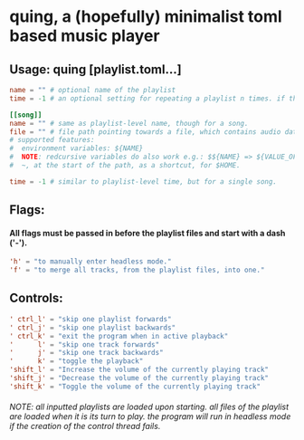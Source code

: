 # quing, a (hopefully) minimalist toml based music player

## Usage: quing [playlist.toml...]
```toml
name = "" # optional name of the playlist
time = -1 # an optional setting for repeating a playlist n times. if the number is below zero, it'll repeat infinitely

[[song]]
name = "" # same as playlist-level name, though for a song.
file = "" # file path pointing towards a file, which contains audio data.
# supported features:
#  environment variables: ${NAME}
#  NOTE: redcursive variables do also work e.g.: $${NAME} => ${VALUE_OF_NAME} => {VALUE_OF_VALUE_OF_NAME}
#  ~, at the start of the path, as a shortcut, for $HOME.

time = -1 # similar to playlist-level time, but for a single song.
```

## Flags:
#### All flags must be passed in before the playlist files and start with a dash ('-').
```toml
'h' = "to manually enter headless mode."
'f' = "to merge all tracks, from the playlist files, into one."
```

## Controls:
```toml
' ctrl_l' = "skip one playlist forwards"
' ctrl_j' = "skip one playlist backwards"
' ctrl_k' = "exit the program when in active playback"
'      l' = "skip one track forwards"
'      j' = "skip one track backwards"
'      k' = "toggle the playback"
'shift_l' = "Increase the volume of the currently playing track"
'shift_j' = "Decrease the volume of the currently playing track"
'shift_k' = "Toggle the volume of the currently playing track"
```

###### NOTE: all inputted playlists are loaded upon starting. all files of the playlist are loaded when it is its turn to play. the program will run in headless mode if the creation of the control thread fails.
